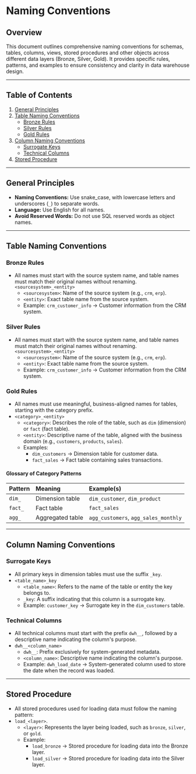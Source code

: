 # Naming Conventions

## Overview

This document outlines comprehensive naming conventions for schemas, tables, columns, views, stored procedures 
and other objects across different data layers (Bronze, Silver, Gold). 
It provides specific rules, patterns, and examples to ensure consistency and clarity in data warehouse design.

---

## Table of Contents
1.  [General Principles](#general-principles)
2.  [Table Naming Conventions](#table-naming-conventions)
    - [Bronze Rules](#bronze-rules)
    - [Silver Rules](#silver-rules)
    - [Gold Rules](#gold-rules)
3.  [Column Naming Conventions](#column-naming-conventions)
    - [Surrogate Keys](#surrogate-keys)
    - [Technical Columns](#technical-columns)
4.  [Stored Procedure](#stored-procedure)

---

## General Principles

* **Naming Conventions:** Use snake_case, with lowercase letters and underscores (`_`) to separate words.
* **Language:** Use English for all names.
* **Avoid Reserved Words:** Do not use SQL reserved words as object names.

---

## Table Naming Conventions

### Bronze Rules

* All names must start with the source system name, and table names must match their original names without renaming.
    `<sourcesystem>_<entity>`
    * `<sourcesystem>`: Name of the source system (e.g., `crm`, `erp`).
    * `<entity>`: Exact table name from the source system.
  * Example: `crm_customer_info` $\rightarrow$ Customer information from the CRM system.

### Silver Rules

* All names must start with the source system name, and table names must match their original names without renaming.
    `<sourcesystem>_<entity>`
    * `<sourcesystem>`: Name of the source system (e.g., `crm`, `erp`).
    * `<entity>`: Exact table name from the source system.
    * Example: `crm_customer_info` $\rightarrow$ Customer information from the CRM system.

### Gold Rules

* All names must use meaningful, business-aligned names for tables, starting with the category prefix.
* `<category>_<entity>`
    * `<category>`: Describes the role of the table, such as `dim` (dimension) or `fact` (fact table).
    * `<entity>`: Descriptive name of the table, aligned with the business domain (e.g., `customers`, `products`, `sales`).
  * Examples:
      * `dim_customers` $\rightarrow$ Dimension table for customer data.
      * `fact_sales` $\rightarrow$ Fact table containing sales transactions.
 
#### Glossary of Category Patterns

| Pattern | Meaning          | Example(s)                          |
| :------ | :--------------- | :---------------------------------- |
| `dim_`  | Dimension table  | `dim_customer`, `dim_product`       |
| `fact_` | Fact table       | `fact_sales`                        |
| `agg_`  | Aggregated table | `agg_customers`, `agg_sales_monthly` |

---

## Column Naming Conventions

### Surrogate Keys

* All primary keys in dimension tables must use the suffix `_key`.
* `<table_name>_key`
    * `<table_name>`: Refers to the name of the table or entity the key belongs to.
    * `_key`: A suffix indicating that this column is a surrogate key.
    * Example: `customer_key` $\rightarrow$ Surrogate key in the `dim_customers` table.

### Technical Columns

* All technical columns must start with the prefix `dwh__`, followed by a descriptive name indicating the column's purpose.
* `dwh__<column_name>`
    * `dwh__`: Prefix exclusively for system-generated metadata.
    * `<column_name>`: Descriptive name indicating the column's purpose.
    * Example: `dwh_load_date` $\rightarrow$ System-generated column used to store the date when the record was loaded.

---
 
## Stored Procedure

* All stored procedures used for loading data must follow the naming pattern:
* `load_<layer>`.
    * `<layer>`: Represents the layer being loaded, such as `bronze`, `silver`, or `gold`.
    * Example:
        * `load_bronze` $\rightarrow$ Stored procedure for loading data into the Bronze layer.
        * `load_silver` $\rightarrow$ Stored procedure for loading data into the Silver layer.
